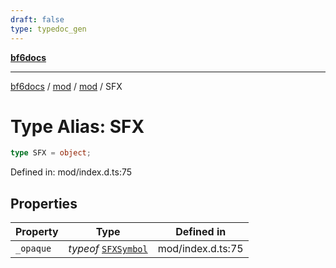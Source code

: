 ```yaml
---
draft: false
type: typedoc_gen
---
```


[**bf6docs**](../../../_index.md)

***

[bf6docs](../../../_index.md) / [mod](../../_index.md) / [mod](../_index.md) / SFX

# Type Alias: SFX

```ts
type SFX = object;
```

Defined in: mod/index.d.ts:75

## Properties

| Property | Type | Defined in |
| ------ | ------ | ------ |
| <a id="_opaque"></a> `_opaque` | *typeof* [`SFXSymbol`](../SFXSymbol/_index.md) | mod/index.d.ts:75 |
